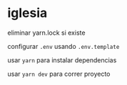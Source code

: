 # iglesia

eliminar yarn.lock si existe

configurar `.env` usando `.env.template`

usar `yarn` para instalar dependencias

usar `yarn dev` para correr proyecto

